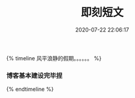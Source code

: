 ﻿---
title: 即刻短文
date: 2020-07-22 22:06:17
comments: true
aside: false
type: essay
---

{% timeline 风平浪静的假期。。。。。。 %}

<!-- timeline 2024-7-5-->

### 博客基本建设完毕捏

<!-- endtimeline -->


{% endtimeline %}
